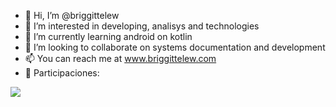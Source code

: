 - 👋 Hi, I’m @briggittelew
- 👀 I’m interested in developing, analisys and technologies
- 🌱 I’m currently learning android on kotlin
- 💞️ I’m looking to collaborate on systems documentation and development
- 📫 You can reach me at www.briggittelew.com
- 🥇 Participaciones:

<a  href="https://api.eu.badgr.io/public/assertions/M5lakPhtQreH-fQsGgABzw" >
    <img src="https://media.eu.badgr.com/uploads/badges/assertion-M5lakPhtQreH-fQsGgABzw.png" heigh="125px">
</a>


<!---
briggittelew/briggittelew is a ✨ special ✨ repository because its `README.md` (this file) appears on your GitHub profile.
You can click the Preview link to take a look at your changes.
--->
